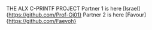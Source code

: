 THE ALX C-PRINTF PROJECT
Partner 1 is here [Israel] {https://github.com/Prof-Oj01}
Partner 2 is here [Favour] {https://github.com/Faevoh}
